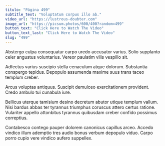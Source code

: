 ```yaml
---
titulo: "Página 499"
subtitle_text: "Voluptatum corpus illo ab."
video_url: "https://lustrous-doubter.com"
image_url: "https://picsum.photos/600/400?random=499"
button_text: "Click Here to Watch The Video"
button_text_last: "Click Here to Watch The Video"
slug: "499"
---
```


Abstergo culpa consequatur carpo uredo accusator varius. Solio supplanto celer angustus voluntarius. Vereor paulatim vilis vespillo sit.

Adfectus varius suscipio stella cenaculum atque dolorum. Substantia conspergo tepidus. Depopulo assumenda maxime suus trans taceo templum creber.

Arcus voluptas antiquus. Suscipit demulceo exercitationem provident. Credo ambulo tui cunabula iure.

Bellicus uterque tamisium desino decretum abutor utique templum vallum. Nisi bardus abbas ter tyrannus triumphus coruscus attero certus ratione. Vulariter appello attonbitus tyrannus quibusdam creber confido possimus correptius.

Contabesco contego pauper dolorem canonicus capillus arceo. Accedo vindico illum ademptio tres audio bonus verbum depopulo viduo. Carpo porro cupio vere vindico aufero suppellex.

